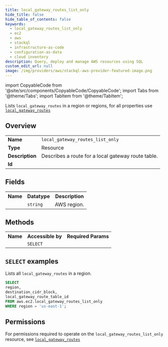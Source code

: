 ```yaml
---
title: local_gateway_routes_list_only
hide_title: false
hide_table_of_contents: false
keywords:
  - local_gateway_routes_list_only
  - ec2
  - aws
  - stackql
  - infrastructure-as-code
  - configuration-as-data
  - cloud inventory
description: Query, deploy and manage AWS resources using SQL
custom_edit_url: null
image: /img/providers/aws/stackql-aws-provider-featured-image.png
---
```


import CopyableCode from '@site/src/components/CopyableCode/CopyableCode';
import Tabs from '@theme/Tabs';
import TabItem from '@theme/TabItem';

Lists <code>local_gateway_routes</code> in a region or regions, for all properties use <a href="/providers/aws/serviceName/local_gateway_routes/"><code>local_gateway_routes</code></a>

## Overview
<table><tbody>
<tr><td><b>Name</b></td><td><code>local_gateway_routes_list_only</code></td></tr>
<tr><td><b>Type</b></td><td>Resource</td></tr>
<tr><td><b>Description</b></td><td>Describes a route for a local gateway route table.</td></tr>
<tr><td><b>Id</b></td><td><CopyableCode code="aws.ec2.local_gateway_routes_list_only" /></td></tr>
</tbody></table>

## Fields
<table><tbody><tr><th>Name</th><th>Datatype</th><th>Description</th></tr><tr><td><CopyableCode code="region" /></td><td><code>string</code></td><td>AWS region.</td></tr>
</tbody></table>

## Methods

<table><tbody>
  <tr>
    <th>Name</th>
    <th>Accessible by</th>
    <th>Required Params</th>
  </tr>
  <tr>
    <td><CopyableCode code="list_resources" /></td>
    <td><code>SELECT</code></td>
    <td><CopyableCode code="region" /></td>
  </tr>
</tbody></table>

## `SELECT` examples
Lists all <code>local_gateway_routes</code> in a region.
```sql
SELECT
region,
destination_cidr_block,
local_gateway_route_table_id
FROM aws.ec2.local_gateway_routes_list_only
WHERE region = 'us-east-1';
```


## Permissions

For permissions required to operate on the <code>local_gateway_routes_list_only</code> resource, see <a href="/providers/aws/ec2/local_gateway_routes/#permissions"><code>local_gateway_routes</code></a>

